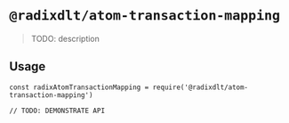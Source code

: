 # `@radixdlt/atom-transaction-mapping`

> TODO: description

## Usage

```
const radixAtomTransactionMapping = require('@radixdlt/atom-transaction-mapping')

// TODO: DEMONSTRATE API
```
